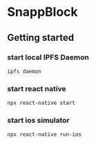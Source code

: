 # SnappBlock

## Getting started

### start local IPFS Daemon

```
ipfs daemon
```

### start react native

```
npx react-native start
```

### start ios simulator

```
npx react-native run-ios
```
